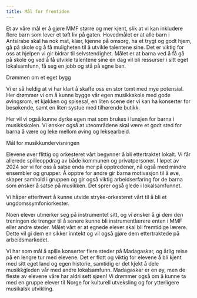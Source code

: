 ```yaml
---
title: Mål for fremtiden
---
```

Et av våre mål er å gjøre MMF større og mer kjent, slik at vi kan inkludere flere barn som lever et tøft liv på gaten. Hovedmålet er at alle barn i Antsirabe skal ha nok mat, klær, kjenne på omsorg, ha et trygt og godt hjem, gå på skole og å få muligheten til å utvikle talentene sine. Det er viktig for oss at hjelpen vi gir bidrar til selvstendighet. Målet er at barna ved å få gå på skole og ved å få utvikle talentene sine en dag vil bli ressurser i sitt eget lokalsamfunn, få seg en jobb og stå på egne ben. 



Drømmen om et eget bygg 



Vi er så heldig at vi har klart å skaffe oss en stor tomt med mye potensial. Her drømmer vi om å kunne bygge vår egen musikkskole med gode øvingsrom, et kjøkken og spisesal, en liten scene der vi kan ha konserter for besøkende, samt en liten systue med tilhørende butikk. 

Her vil vi også kunne dyrke egen mat som brukes i lunsjen for barna i musikkskolen. Vi ønsker også at uteområdene skal være et godt sted for barna å være og  leke mellom øving og leksearbeid. 



Mål for musikkundervisningen



Elevene øver flittig og orkesteret vårt begynner å bli ettertraktet lokalt. Vi får allerede spilleoppdrag av både kommunen og privatpersoner. I løpet av 2024 ser vi for oss å satse enda mer på opptredener, nå også med mindre ensembler og grupper. Å opptre for andre gir barna motivasjon til å øve, skaper samhold i gruppen og gir også viktig arbeidserfaring for de barna som ønsker å satse på musikken. Det sprer også glede i lokalsamfunnet. 



Vi håper etterhvert å kunne utvide stryke-orkesteret vårt til å bli et ungdomssymfoniorkester. 

Noen elever utmerker seg på instrumentet sitt, og vi ønsker å gi dem den treningen de trenger til å senere kunne bli instrumentlærere enten i MMF eller andre steder. Målet vårt er at egnede elever skal bli fremtidige lærere. Dette vil gi dem en sikker inntekt og vil også gjøre dem ettertraktede på arbeidsmarkedet.



Vi har som mål å spille konserter flere steder på Madagaskar, og årlig reise på en lengre tur med elevene. Det er flott og viktig for elevene å bli kjent med sitt eget land og egen historie, samtidig er det kjekt å dele musikkgleden vår med andre lokalsamfunn. Madagaskar er en øy, men de fleste av elevene våre har aldri sett sjøen! Vi drømmer også om å kunne ta med en gruppe elever til Norge for kulturell utveksling og for ytterligere musikalsk utvikling.

